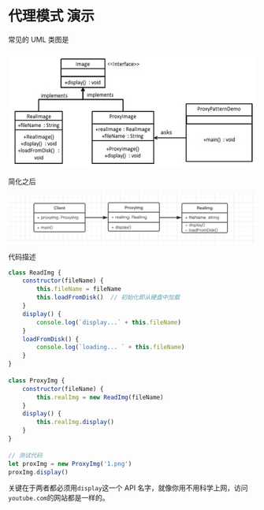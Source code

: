 # 代理模式 演示

常见的 UML 类图是

![](./img/2.jpg)

简化之后

![](./img/3.png)

代码描述

```js
class ReadImg {
    constructor(fileName) {
        this.fileName = fileName
        this.loadFromDisk()  // 初始化即从硬盘中加载
    }
    display() {
        console.log(`display...` + this.fileName)
    }
    loadFromDisk() {
        console.log(`loading... ` + this.fileName)
    }
}

class ProxyImg {
    constructor(fileName) {
        this.realImg = new ReadImg(fileName)
    }
    display() {
        this.realImg.display()
    }
}

// 测试代码
let proxImg = new ProxyImg('1.png')
proxImg.display()
```

关键在于两者都必须用`display`这一个 API 名字，就像你用不用科学上网，访问`youtube.com`的网站都是一样的。
